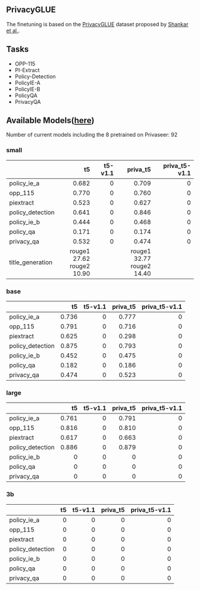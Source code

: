 ## PrivacyGLUE

The finetuning is based on the [PrivacyGLUE](https://github.com/infsys-lab/privacy-glue) dataset proposed by [Shankar et al.](https://www.mdpi.com/2076-3417/13/6/3701).


## Tasks

- OPP-115
- PI-Extract
- Policy-Detection
- PolicyIE-A
- PolicyIE-B
- PolicyQA
- PrivacyQA

## Available Models([here](https://huggingface.co/alzoubi36))


Number of current models including the 8 pretrained on Privaseer: 92

### small


|                   |                            t5 |   t5-v1.1 |                      priva_t5 |   priva_t5-v1.1 |
|:------------------|------------------------------:|----------:|------------------------------:|----------------:|
| policy\_ie\_a     |                         0.682 |         0 |                         0.709 |               0 |
| opp\_115          |                         0.770 |         0 |                         0.760 |               0 |
| piextract         |                         0.523 |         0 |                         0.627 |               0 |
| policy\_detection |                         0.641 |         0 |                         0.846 |               0 |
| policy\_ie\_b     |                         0.444 |         0 |                         0.468 |               0 |
| policy\_qa        |                         0.171 |         0 |                         0.174 |               0 |
| privacy\_qa       |                         0.532 |         0 |                         0.474 |               0 |
| title\_generation | rouge1 27.62<br/>rouge2 10.90 |           | rouge1 32.77<br/>rouge2 14.40 |                 |
 

### base


|                   |    t5 |   t5-v1.1 | priva_t5 |   priva_t5-v1.1 |
|:------------------|------:|----------:|---------:|----------------:|
| policy\_ie\_a     | 0.736 |         0 |    0.777 |               0 |
| opp\_115          | 0.791 |         0 |    0.716 |               0 |
| piextract         | 0.625 |         0 |    0.298 |               0 |
| policy\_detection | 0.875 |         0 |    0.793 |               0 |
| policy\_ie\_b     | 0.452 |         0 |    0.475 |               0 |
| policy\_qa        | 0.182 |         0 |    0.186 |               0 |
| privacy\_qa       | 0.474 |         0 |    0.523 |               0 |
 

### large


|                   |    t5 |   t5-v1.1 | priva_t5 |   priva_t5-v1.1 |
|:------------------|------:|----------:|---------:|----------------:|
| policy\_ie\_a     | 0.761 |         0 |    0.791 |               0 |
| opp\_115          | 0.816 |         0 |    0.810 |               0 |
| piextract         | 0.617 |         0 |    0.663 |               0 |
| policy\_detection | 0.886 |         0 |    0.879 |               0 |
| policy\_ie\_b     |     0 |         0 |        0 |               0 |
| policy\_qa        |     0 |         0 |        0 |               0 |
| privacy\_qa       |     0 |         0 |        0 |               0 |
 

### 3b


|                   |   t5 |   t5-v1.1 |   priva_t5 |   priva_t5-v1.1 |
|:------------------|-----:|----------:|-----------:|----------------:|
| policy\_ie\_a     |    0 |         0 |          0 |               0 |
| opp\_115          |    0 |         0 |          0 |               0 |
| piextract         |    0 |         0 |          0 |               0 |
| policy\_detection |    0 |         0 |          0 |               0 |
| policy\_ie\_b     |    0 |         0 |          0 |               0 |
| policy\_qa        |    0 |         0 |          0 |               0 |
| privacy\_qa       |    0 |         0 |          0 |               0 |
 

